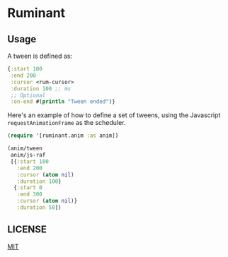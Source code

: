 # Ruminant

## Usage

A tween is defined as:

```clojure
{:start 100
 :end 200
 :cursor <rum-cursor>
 :duration 100 ;; ms
 ;; Optional
 :on-end #(println "Tween ended")}
```

Here's an example of how to define a set of tweens, using the Javascript `requestAnimationFrame` as 
the scheduler.

```clojure
(require '[ruminant.anim :as anim])

(anim/tween 
 anim/js-raf 
 [{:start 100
   :end 200
   :cursor (atom nil)
   :duration 100}
  {:start 0
   :end 300
   :cursor (atom nil)}
   :duration 50])
```

## LICENSE

[MIT](LICENSE)
